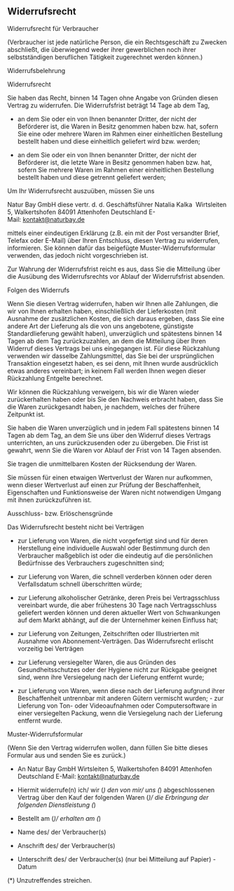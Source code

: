 ## Widerrufsrecht

Widerrufsrecht für Verbraucher 

(Verbraucher ist jede natürliche Person, die ein Rechtsgeschäft zu Zwecken abschließt, die überwiegend weder ihrer gewerblichen noch ihrer selbstständigen beruflichen Tätigkeit zugerechnet werden können.) 

Widerrufsbelehrung 

Widerrufsrecht 

Sie haben das Recht, binnen 14 Tagen ohne Angabe von Gründen diesen Vertrag zu widerrufen. Die Widerrufsfrist beträgt 14 Tage ab dem Tag, 

- an dem Sie oder ein von Ihnen benannter Dritter, der nicht der Beförderer ist, die Waren in Besitz genommen haben bzw. hat, sofern Sie eine oder mehrere Waren im Rahmen einer einheitlichen Bestellung bestellt haben und diese einheitlich geliefert wird bzw. werden; 

- an dem Sie oder ein von Ihnen benannter Dritter, der nicht der Beförderer ist, die letzte Ware in Besitz genommen haben bzw. hat, sofern Sie mehrere Waren im Rahmen einer einheitlichen Bestellung bestellt haben und diese getrennt geliefert werden; 

Um Ihr Widerrufsrecht auszuüben, müssen Sie uns 

Natur Bay GmbH
diese vertr. d. d. Geschäftsführer Natalia Kalka 
Wirtsleiten 5, Walkertshofen
84091 Attenhofen
Deutschland
E-Mail: kontakt@naturbay.de

mittels einer eindeutigen Erklärung (z.B. ein mit der Post versandter Brief, Telefax oder E-Mail) über Ihren Entschluss, diesen Vertrag zu widerrufen, informieren. Sie können dafür das beigefügte Muster-Widerrufsformular verwenden, das jedoch nicht vorgeschrieben ist. 

Zur Wahrung der Widerrufsfrist reicht es aus, dass Sie die Mitteilung über die Ausübung des Widerrufsrechts vor Ablauf der Widerrufsfrist absenden. 

Folgen des Widerrufs 

Wenn Sie diesen Vertrag widerrufen, haben wir Ihnen alle Zahlungen, die wir von Ihnen erhalten haben, einschließlich der Lieferkosten (mit Ausnahme der zusätzlichen Kosten, die sich daraus ergeben, dass Sie eine andere Art der Lieferung als die von uns angebotene, günstigste Standardlieferung gewählt haben), unverzüglich und spätestens binnen 14 Tagen ab dem Tag zurückzuzahlen, an dem die Mitteilung über Ihren Widerruf dieses Vertrags bei uns eingegangen ist. Für diese Rückzahlung verwenden wir dasselbe Zahlungsmittel, das Sie bei der ursprünglichen Transaktion eingesetzt haben, es sei denn, mit Ihnen wurde ausdrücklich etwas anderes vereinbart; in keinem Fall werden Ihnen wegen dieser Rückzahlung Entgelte berechnet. 

Wir können die Rückzahlung verweigern, bis wir die Waren wieder zurückerhalten haben oder bis Sie den Nachweis erbracht haben, dass Sie die Waren zurückgesandt haben, je nachdem, welches der frühere Zeitpunkt ist. 

Sie haben die Waren unverzüglich und in jedem Fall spätestens binnen 14 Tagen ab dem Tag, an dem Sie uns über den Widerruf dieses Vertrags unterrichten, an uns zurückzusenden oder zu übergeben. Die Frist ist gewahrt, wenn Sie die Waren vor Ablauf der Frist von 14 Tagen absenden. 

Sie tragen die unmittelbaren Kosten der Rücksendung der Waren. 

Sie müssen für einen etwaigen Wertverlust der Waren nur aufkommen, wenn dieser Wertverlust auf einen zur Prüfung der Beschaffenheit, Eigenschaften und Funktionsweise der Waren nicht notwendigen Umgang mit ihnen zurückzuführen ist. 

Ausschluss- bzw. Erlöschensgründe 

Das Widerrufsrecht besteht nicht bei Verträgen 

- zur Lieferung von Waren, die nicht vorgefertigt sind und für deren Herstellung eine individuelle Auswahl oder Bestimmung durch den Verbraucher maßgeblich ist oder die eindeutig auf die persönlichen Bedürfnisse des Verbrauchers zugeschnitten sind;
- zur Lieferung von Waren, die schnell verderben können oder deren Verfallsdatum schnell überschritten würde;
- zur Lieferung alkoholischer Getränke, deren Preis bei Vertragsschluss vereinbart wurde, die aber frühestens 30 Tage nach Vertragsschluss geliefert werden können und deren aktueller Wert von Schwankungen auf dem Markt abhängt, auf die der Unternehmer keinen Einfluss hat; 

- zur Lieferung von Zeitungen, Zeitschriften oder Illustrierten mit Ausnahme von Abonnement-Verträgen. Das Widerrufsrecht erlischt vorzeitig bei Verträgen 

- zur Lieferung versiegelter Waren, die aus Gründen des Gesundheitsschutzes oder der Hygiene nicht zur Rückgabe geeignet sind, wenn ihre Versiegelung nach der Lieferung entfernt wurde;
- zur Lieferung von Waren, wenn diese nach der Lieferung aufgrund ihrer Beschaffenheit untrennbar mit anderen Gütern vermischt wurden; - zur Lieferung von Ton- oder Videoaufnahmen oder Computersoftware in einer versiegelten Packung, wenn die Versiegelung nach der Lieferung entfernt wurde. 

Muster-Widerrufsformular 

(Wenn Sie den Vertrag widerrufen wollen, dann füllen Sie bitte dieses Formular aus und senden Sie es zurück.) 

- An Natur Bay GmbH Wirtsleiten 5, Walkertshofen 84091 Attenhofen Deutschland E-Mail: kontakt@naturbay.de

- Hiermit widerrufe(n) ich/ wir (*) den von mir/ uns (*) abgeschlossenen Vertrag über den Kauf der folgenden Waren (*)/ die Erbringung der folgenden Dienstleistung (*) 

- Bestellt am (*)/ erhalten am (*) 

- Name des/ der Verbraucher(s)
- Anschrift des/ der Verbraucher(s)
- Unterschrift des/ der Verbraucher(s) (nur bei Mitteilung auf Papier) - Datum 

(*) Unzutreffendes streichen.